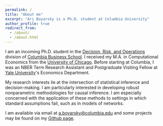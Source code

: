 ```yaml
---
permalink: /
title: "About me"
excerpt: "Ari Boyarsky is a Ph.D. student at Columbia University"
author_profile: true
redirect_from: 
  - /about/
  - /about.html
---
```


I am an incoming Ph.D. student in the [Decision, Risk, and Operations](https://www8.gsb.columbia.edu/faculty-research/divisions/decision-risk-operations) division of [Columbia Business School](https://home.gsb.columbia.edu/). I received my M.A. in Computational Economics from the [University of Chicago](https://uchicago.edu/). Before starting at Columbia, I was an NBER Term Research Assistant and Postgraduate Visiting Fellow at [Yale University](https://yale.edu/)'s Economics Department.

My research interests lie at the intersection of statistical inference and decision-making. I am particularly interested in developing robust nonparametric methodologies for causal inference. I am especially concerned with the application of these methods to settings in which standard assumptions fail, such as in models of networks.

I am available via email at [a.boyarsky@columbia.edu](mailto:a.boyarsky@columbia.edu) and some projects may be found on my [Github page](http://github.com/ariboyarsky).

